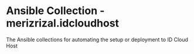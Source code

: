 # Ansible Collection - merizrizal.idcloudhost

The Ansible collections for automating the setup or deployment to ID Cloud Host
